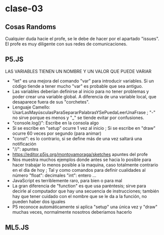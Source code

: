 # clase-03

## Cosas Randoms

Cualquier duda hacie el profe, se le debe de hacer por el apartado "issues". El profe es muy diligente con sus redes de comunicaciones.

## P5.JS
LAS VARIABLES TIENEN UN NOMBRE Y UN VALOR QUE PUEDE VARIAR
* "let" es una mejora del comando "var" para introducir variables. Si un código tiende a tener mucho "var" es probable que sea antiguo.
* Las variables deberían definirse al inicio para no tener problemas y poder crear una variable global. A diferencia de una variable local, que desaparece fuera de sus "corchetes".
* Lenguaje Camello: UsarLasMayúsculasParaSepararPalabrasYSePuedaLeerUnaFrase ; "-" no sirve porque es menos y "_" se tiende evitar por confusiones.
* "console.log()": Escribe en la consola algo
* Si se escribe en "setup" ocurre 1 vez al inicio ; Si se escribe en "draw" ocurre 60 veces por segundo (para animar)
* "const": es lo contrario, si se define más de una vez saltará una notificación
* "//": apuntes
* <https://editor.p5js.org/montoyamoraga/sketches> apuntes del profe
* Nos muestra muchos ejemplos donde antes se hacia lo posible para hacer trabajar lo menos posible a la maquina, caso totalmente contrario en el día de hoy ; Tal y como comandos para definir cualidades al número "float": decimales "int": entero ...
* JavaScript es terriblemente raro, para bien o para mal
* La gran diferencia de "function" es que usa paréntesis; sirve para decirle al computador que hay una secuencia de instrucciones; también hay que tener cuidado con el nombre que se le da a la función, no pueden haber dos iguales
* P5 reconoce automáticamente si aplica "setup" una única vez y "draw" muchas veces, normalmente nosotros deberiamos hacerlo

## ML5.JS
